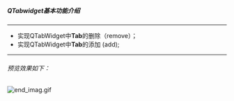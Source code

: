 ##### QTabwidget基本功能介绍
---
* 实现QTabWidget中**Tab**的删除（remove）；
* 实现QTabWidget中**Tab**的添加 (add);
----
###### 预览效果如下：
![end_imag.gif](http://ww1.sinaimg.cn/large/007wRTdIly1gbb7vgaej3g30q20f9nnl.gif)
